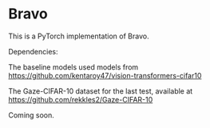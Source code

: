 # Bravo

This is a PyTorch implementation of Bravo.

Dependencies:

The baseline models used models from https://github.com/kentaroy47/vision-transformers-cifar10

The Gaze-CIFAR-10 dataset for the last test, available at https://github.com/rekkles2/Gaze-CIFAR-10


Coming soon.
